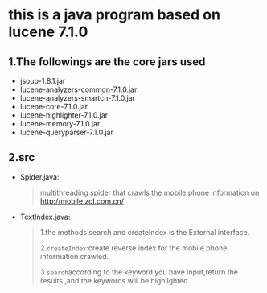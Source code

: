 this is a java program based on lucene 7.1.0
==
1.The followings are the core jars used
--
  * jsoup-1.8.1.jar
  * lucene-analyzers-common-7.1.0.jar
  * lucene-analyzers-smartcn-7.1.0.jar
  * lucene-core-7.1.0.jar
  * lucene-highlighter-7.1.0.jar
  * lucene-memory-7.1.0.jar
  * lucene-queryparser-7.1.0.jar
  
2.src
--
  * Spider.java:<p>
    >multithreading spider that crawls the mobile phone information on http://mobile.zol.com.cn/
  * TextIndex.java:<p>
    >1.the methods search and createIndex is the External interface. <p>
    >2.`createIndex`:create reverse index for the mobile phone information crawled.<p>
    >3.`search`according to the keyword you have input,return the results ,and the keywords will be highlighted.<p>
